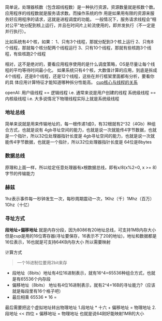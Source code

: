 
简单说，处理器核数（包含超线程数）是一种执行资源，资源数量就是核数个数。应用程序的线程数就是服务请求数。而操作系统的作
用是如果用有限的资源来服务好应用程序的请求，这就是进程调度的功能。
一般情况下，服务请求线程会“相对公平"地分配到核上运行，并且在时间片上轮流使用的，即并发执行（不一定是并行执行）。

比如系统有4个核，如果：
1、只有3个线程，那就分配到3个核上运行
2、只有8个线程，那就每个核分配两个线程运行
3、只有10个线程，那就有些核跑3个线程，有些核跑2个线程

相对，这不是绝对的，要看应用程序使用的是什么调度策略，OS是尽量让每个线程的平均等待时间最小化。
如果系统只有4个核，大数值计算的应用，到底是拆成4个线程，还是8个线程，还是12个线程，这些在并行框架里面都有分析，要看你的具
体应用计算特征才能知道哪种拆分性能高。
[cup核心与线程的关系](https://www.zhihu.com/question/274189552) 

openAI:
用户级线程 == 逻辑线程 i.e. 通常来说是用户创建的线程
系统级线程 == 内核级线程 i.e. 大多说情况下物理线程实际上就是系统级线程

### 地址总线
简单来说就是用来传输地址的，每一根传递1或0，有32根就有2^32（4Gb）种组合方式，也就是说有
4gb寻址空间的能力，也就是说一次就能传4字节数据，也就是一个指针，所以32位处理器指针长度是 4gb寻址空间的能力，也就是说一次就能传4字节数据，也就是一个指针，所以32位处理器指针长度是
64位是8bytes

### 数据总线
原理和上面一样，所以给定任意处理器有x根数据总线，即有x/8(x%2=0, x >= 8)字节的传输能力

### 赫兹
1hz表示事件每一秒钟发生一次，每秒周期震动一次，1Khz（千）1Mhz（百万）1Ghz（十亿）

### 寻址方式
**段地址+偏移地址** 就是内存分段，因为8086有20地址总线，可支持1MB内存大小
但是cup是用的16位寄存器(寻址要保存，16表示不了20的地址)，地址和数据都是16位表示，16也就是可支持64KB内存大小
所以需要映射

计算方式

> 一个16进制位要用2bit来存

- 段地址（8bits）地址有4位16进制表示，就有16^4=65536种组合方式，也就是有65536个内存段
- 偏移地址（8bits） 地址有4位16进制表示，就有2^4=16B的寻址能力?（应该就是每段里有16个格子吧）
- 最后相乘 65536 * 16 = 

最后需要把这个虚拟地址转出物理地址
1.段地址 * 十六 + 偏移地址 = 物理地址
2.段地址 << 四位 + 偏移地址 = 物理地址
也就是说64刚好能映射1MB的大小


